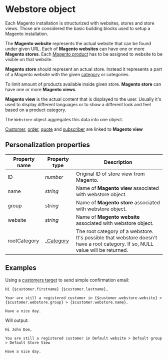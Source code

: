 # Webstore object

Each Magento installation is structurized with websites, stores and store views.
Those are considered the basic building blocks used to setup a Magento installation. 

The **Magento website** represents the actual website that can be found under given
URL. Each of **Magento websites** can have one or more **Magento stores**. Each 
[Magento product](magento-integration/object/product)
has to be assigned to website to be visible on that website.

**Magento store** should represent an actual store. Instead it represents a part
of a Magento website with the given [category](magento-integration/object/category) or categories. 

To limit amount of products available inside given store. **Magento store** can
have one or more **Magento views**.

**Magento view** is the actual content that is displayed to the user. Usually 
it's used to display different languages or to show a different look and feel based on 
a product category. 

The `Webstore` object aggregates this data into one object. 

[Customer](magento-integration/object/customer),
[order](magento-integration/object/order), 
[quote](magento-integration/object/quote)
and [subscriber](magento-integration/object/subscriber) 
are linked to **Magento view**

## Personalization properties

| Property name | Property type                                                                  | Description                                                                                                                    |
|---------------|--------------------------------------------------------------------------------|--------------------------------------------------------------------------------------------------------------------------------|
| ID            | _number_                                                                       | Original ID of store view from Magento.                                                                                        |
| name          | _string_                                                                       | Name of **Magento view** associated with webstore object.                                                                      |
| group         | _string_                                                                       | Name of **Magento store** associated with webstore object.                                                                     |
| website       | _string_                                                                       | Name of **Magento website** associated with webstore object.                                                                   |
| rootCategory  | _[Category](magento-integration/object/category)         		                 | The root category of a webstore. It's possible that webstore doesn't have a root category. If so, NULL value will be returned. | 

## Examples

Using a [customers target](magento-integration/targets/customers) 
to send simple confirmation email:

```
Hi {$customer.firstname} {$customer.lastname},

Your are still a registered customer in {$customer.webstore.website} > {$customer.webstore.group} > {$customer.webstore.name}.

Have a nice day.
```

Will output:

```
Hi John Doe,

You are still a registered customer in Default website > Default group > Default Store View

Have a nice day.
```
